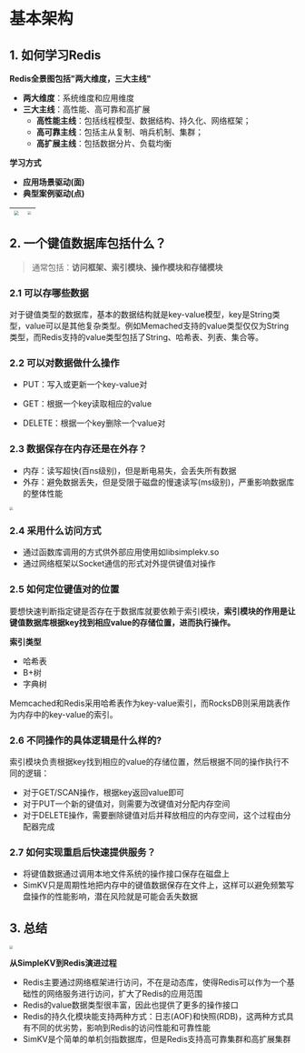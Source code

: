 # 基本架构

## 1. 如何学习Redis

**Redis全景图包括"两大维度，三大主线"**

* **两大维度**：系统维度和应用维度
* **三大主线**：高性能、高可靠和高扩展
    * **高性能主线**：包括线程模型、数据结构、持久化、网络框架；
    * **高可靠主线**：包括主从复制、哨兵机制、集群；
    * **高扩展主线**：包括数据分片、负载均衡

**学习方式**

* **应用场景驱动(面)**
* **典型案例驱动(点)**

| <img src="https://mynotes-1252832980.cos.ap-shanghai.myqcloud.com/20220521170911.png" style="zoom:50%;" /> | <img src="https://mynotes-1252832980.cos.ap-shanghai.myqcloud.com/20220521170955.png" style="zoom:40%;" /> |
| ------------------------------------------------------------ | ------------------------------------------------------------ |

## 2. 一个键值数据库包括什么？

> 通常包括：**访问框架、索引模块、操作模块和存储模块**

### 2.1 可以存哪些数据

对于键值类型的数据库，基本的数据结构就是key-value模型，key是String类型，value可以是其他复杂类型。例如Memached支持的value类型仅仅为String类型，而Redis支持的value类型包括了String、哈希表、列表、集合等。

### 2.2 可以对数据做什么操作

* PUT：写入或更新一个key-value对

* GET：根据一个key读取相应的value

* DELETE：根据一个key删除一个value对

### 2.3 数据保存在内存还是在外存？

* 内存：读写超快(百ns级别)，但是断电易失，会丢失所有数据
* 外存：避免数据丢失，但是受限于磁盘的慢速读写(ms级别)，严重影响数据库的整体性能

<img src="https://mynotes-1252832980.cos.ap-shanghai.myqcloud.com/20220521174209.png" style="zoom:40%;" />

### 2.4 采用什么访问方式

* 通过函数库调用的方式供外部应用使用如libsimplekv.so
* 通过网络框架以Socket通信的形式对外提供键值对操作

### 2.5 如何定位键值对的位置

要想快速判断指定键是否存在于数据库就要依赖于索引模块，**索引模块的作用是让键值数据库根据key找到相应value的存储位置，进而执行操作。**

**索引类型**

* 哈希表
* B+树
* 字典树

Memcached和Redis采用哈希表作为key-value索引，而RocksDB则采用跳表作为内存中的key-value的索引。

### 2.6 不同操作的具体逻辑是什么样的?

索引模块负责根据key找到相应的value的存储位置，然后根据不同的操作执行不同的逻辑：

* 对于GET/SCAN操作，根据key返回value即可
* 对于PUT一个新的键值对，则需要为改键值对分配内存空间
* 对于DELETE操作，需要删除键值对后并释放相应的内存空间，这个过程由分配器完成

### 2.7 如何实现重启后快速提供服务？

* 将键值数据通过调用本地文件系统的操作接口保存在磁盘上
* SimKV只是周期性地把内存中的键值数据保存在文件上，这样可以避免频繁写盘操作的性能影响，潜在风险就是可能会丢失数据

## 3. 总结

<img src="https://mynotes-1252832980.cos.ap-shanghai.myqcloud.com/20220521181026.png" style="zoom:40%;" />

**从SimpleKV到Redis演进过程**

* Redis主要通过网络框架进行访问，不在是动态库，使得Redis可以作为一个基础性的网络服务进行访问，扩大了Redis的应用范围
* Redis的value数据类型很丰富，因此也提供了更多的操作接口
* Redis的持久化模块能支持两种方式：日志(AOF)和快照(RDB)，这两种方式具有不同的优劣势，影响到Redis的访问性能和可靠性能
* SimKV是个简单的单机剑指数据库，但是Redis支持高可靠集群和高扩展集群

